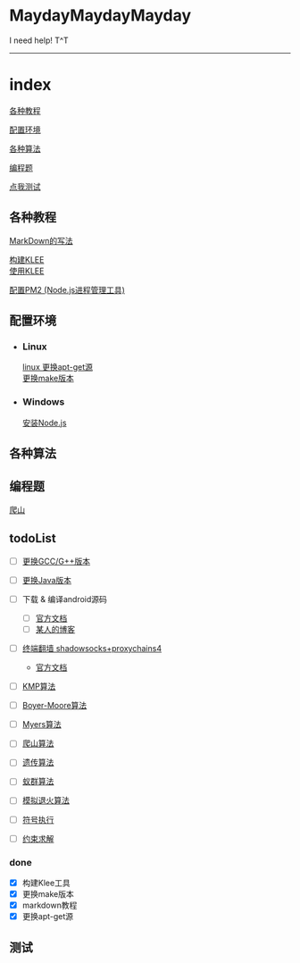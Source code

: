 # MaydayMaydayMayday
I need help! T^T

---

# index
[各种教程](#各种教程)

[配置环境](#配置环境)

[各种算法](#各种算法)

[编程题](#编程题)

[点我测试](#测试)


## 各种教程
[MarkDown的写法](./各种教程/MarkDown/MarkDown的写法.md)

[构建KLEE](./各种教程/KLEE/Building%20KLEE%20with%20LLVM%203.4.md)  
[使用KLEE](./各种教程/KLEE/Tutorials%20-%20Try%20KLEE%20for%20Yourself.md)

[配置PM2 (Node.js进程管理工具)](./各种教程/PM2/PM2.md)

## 配置环境
+ ### Linux
    [linux 更换apt-get源](./配置环境/Linux/更换apt-get源/更换apt-get源.md)  
    [更换make版本](./配置环境/Linux/更换make版本/更换make版本.md)  
    

+ ### Windows
    [安装Node.js](./配置环境/Windows/安装Node.js/安装Node.js.md)


## 各种算法


## 编程题
[爬山](./编程题/爬山/爬山.md)


## todoList

  + [ ] [更换GCC/G++版本](http://www.cnblogs.com/uestc-mm/p/7511063.html)
  + [ ] [更换Java版本](https://zhidao.baidu.com/question/1928969737664339547.html)
  + [ ] 下载 & 编译android源码
    - [ ] [官方文档](https://source.android.com/source/downloading)
    - [ ] [某人的博客](http://www.jianshu.com/p/aeaceda41798)
  + [ ] [终端翻墙 shadowsocks+proxychains4](http://blog.csdn.net/u014021258/article/details/53463297)
    - [官方文档](https://gist.github.com/marcinwol/b8e502eede230cc33c43)

  + [ ] [KMP算法](http://www.ruanyifeng.com/blog/2013/05/Knuth%E2%80%93Morris%E2%80%93Pratt_algorithm.html)
  + [ ] [Boyer-Moore算法](http://www.ruanyifeng.com/blog/2013/05/boyer-moore_string_search_algorithm.html)
  + [ ] [Myers算法](http://cjting.me/misc/how-git-generate-diff/)
  + [ ] [爬山算法]()
  + [ ] [遗传算法]()
  + [ ] [蚁群算法]()
  + [ ] [模拟退火算法]()
  
  + [ ] [符号执行]()
  + [ ] [约束求解]()
  
### done
  - [x] 构建Klee工具
  - [x] 更换make版本
  - [x] markdown教程
  - [x] 更换apt-get源
  
 <h2 id="测试">测试</h2>